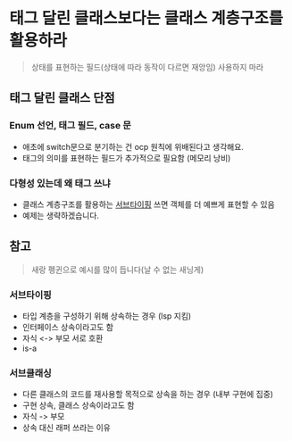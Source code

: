 # 태그 달린 클래스보다는 클래스 계층구조를 활용하라

> 상태를 표현하는 필드(상태에 따라 동작이 다르면 재앙임) 사용하지 마라


## 태그 달린 클래스 단점

### Enum 선언, 태그 필드, case 문

- 애초에 switch문으로 분기하는 건 ocp 원칙에 위배된다고 생각해요.
- 태그의 의미를 표현하는 필드가 추가적으로 필요함 (메모리 낭비)

### 다형성 있는데 왜 태그 쓰냐
- 클래스 계층구조를 활용하는 [서브타이핑](#서브타이핑) 쓰면 객체를 더 예쁘게 표현할 수 있음
- 예제는 생략하겠습니다.



## 참고
> 새랑 펭귄으로 예시를 많이 듭니다(날 수 없는 새닝게)

### 서브타이핑
- 타입 계층을 구성하기 위해 상속하는 경우 (lsp 지킴)
- 인터페이스 상속이라고도 함
- 자식 <-> 부모 서로 호환
- is-a


### 서브클래싱
- 다른 클래스의 코드를 재사용할 목적으로 상속을 하는 경우 (내부 구현에 집중)
- 구현 상속, 클래스 상속이라고도 함
- 자식 -> 부모
- 상속 대신 래퍼 쓰라는 이유
